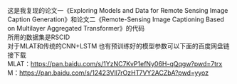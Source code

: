 这是我复现的论文一《Exploring Models and Data for Remote Sensing Image Caption Generation》和论文二《Remote-Sensing Image Captioning Based on Multilayer Aggregated Transformer》的代码  
所用的数据集是RSCID  
对于MLAT和传统的CNN+LSTM 也有预训练好的模型参数可以下面的百度网盘链接下载  
MLAT：https://pan.baidu.com/s/1YzNC7KvP1efNy06H-qQqgw?pwd=7trx  
M：https://pan.baidu.com/s/12423Vll7rOzHT7VY2ACZbA?pwd=yyoz  




